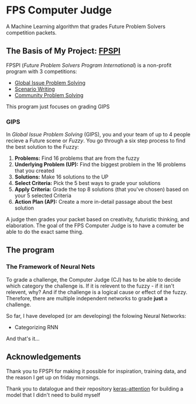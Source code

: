 # FPS Computer Judge
A Machine Learning algorithm that grades Future Problem Solvers competition packets.

## The Basis of My Project: [FPSPI](https://www.fpspi.org)

FPSPI (*Future Problem Solvers Program International*) is a non-profit program with 3 competitions:

* [Global Issue Problem Solving](http://www.fpspi.org/gips.html)
* [Scenario Writing](http://www.fpspi.org/sw.html)
* [Community Problem Solving](http://www.fpspi.org/cmps.html)

This program just focuses on grading GIPS

### GIPS
In *Global Issue Problem Solving* (GIPS), you and your team of up to 4 people recieve a Future scene or *Fuzzy*. You go through a six step process to find the best solution to the Fuzzy:

1. **Problems:** Find 16 problems that are from the fuzzy 
2. **Underlying Problem (UP):** Find the biggest problem in the 16 problems that you created
3. **Solutions:** Make 16 solutions to the UP
4. **Select Criteria:** Pick the 5 best ways to grade your solutions
5. **Apply Criteria:** Grade the top 8 solutions (that you've chosen) based on your 5 selected Criteria
6. **Action Plan (AP):** Create a more in-detail passage about the best solution

A judge then grades your packet based on creativity, futuristic thinking, and elaboration. The goal of the FPS Computer Judge is to have a comuter be able to do the exact same thing.

## The program

### The Framework of Neural Nets

To grade a challenge, the Computer Judge (CJ) has to be able to decide which category the challenge is. If it is relevent to the fuzzy - if it isn't relevent, why? And if the challenge is a logical cause or effect of the fuzzy. Therefore, there are multiple independent networks to grade **just** a challenge.

So far, I have developed (or am developing) the folowing Neural Networks:

* Categorizing RNN

And that's it...

<!--
#### The Categorizing Recurrent Neural Network
Probably the most complicated Neural Network to built and train, and the most straight forward named network, but probably the most complicated Neural Network in general. The CRNN will categorize and decide why a problem or solution is categorized the way it is.
#### The Yes Challenge/Relevant Solution Neural Network (YC/RSNN)
The YR as I've dubed it, which is a nickname for an abreviation, will find what makes good challenges and good solutions and grades them accordingly.
#### The Elaboration Neural Network (ENN)
"The N" for short, this Neural Network will decide if A) a challenge has clarity on why it's a futuristic problem and B) a relevent solution is elaborated on.
#### The step 4 Relevance Neural Network (4RNN)
This neural network's output will consist of the five types of criteria. The 4RNN will decide if a criteria is Advanced, Modified, Generic, Duplicate, or Not Relevant to the UP.
#### The Overal Neural Network (ONN)
This is not "one ANN to rule them all", but the "hardworkness neural network". It grades the Research Applied, the Creative Strength, and Futuristic thinking. This will be a difficult Neural Network to train becuase this is the most intuitive part of the grading, and I'm not even sure what the inputs will be.
#### Underlying Problem Neural Network
The UP Neural Network will find the different sections the Underlying Problem is required to have and will also grade the two intuitive parts of the UP, the Focus and the Adequacy of it.
#### The Action plan Neural Network (Ann)
The Ann will grade the Action plan on it's Relevance, Effectiveness, Impact, Humaness, and Development. This Network will definitly be influenced by the UPNN
and it's Adequacy.
-->

## Acknowledgements
Thank you to FPSPI for making it possible for inspiration, training data, and the reason I get up on friday mornings.

Thank you to datalogue and their repository [keras-attention](https://github.com/datalogue/keras-attention) for building a model that I didn't need to build myself

